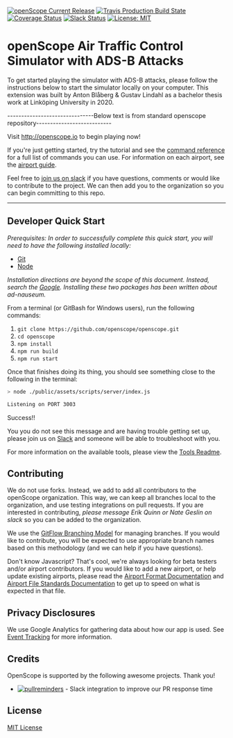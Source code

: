 [![openScope Current Release](https://img.shields.io/github/release/openscope/openscope.svg)](https://github.com/openscope/openscope/releases)
[![Travis Production Build State](https://img.shields.io/travis/openscope/openscope/master.svg)](https://github.com/openscope/openscope/tree/master)
[![Coverage Status](https://coveralls.io/repos/github/openscope/openscope/badge.svg?branch=develop)](https://coveralls.io/github/openscope/openscope?branch=develop)
[![Slack Status](http://slack.openscope.io/badge.svg)](http://slack.openscope.io)
[![License: MIT](https://img.shields.io/badge/license-MIT-blue.svg)](./LICENSE.md)

# openScope Air Traffic Control Simulator with ADS-B Attacks

To get started playing the simulator with ADS-B attacks, please follow the instructions below to start the simulator locally on your computer.
This extension was built by Anton Blåberg & Gustav Lindahl as a bachelor thesis work at Linköping University in 2020.

-------------------------------Below text is from standard openscope repository---------------------------

Visit http://openscope.io to begin playing now!

If you're just getting started, try the tutorial and see the [command reference](documentation/commands.md) for a full list of commands you can use. For information on each airport, see the [airport guide](documentation/airport-guides/airport-guide-directory.md).

Feel free to [join us on slack](http://slack.openscope.io/) if you have questions, comments or would like to contribute to the project. We can then add you to the organization so you can begin committing to this repo.

---

## Developer Quick Start

_Prerequisites: In order to successfully complete this quick start, you will need to have the following installed locally:_

- [Git](https://git-scm.com/downloads)
- [Node](https://nodejs.org/en/download/)

_Installation directions are beyond the scope of this document.  Instead, search the [Google](http://google.com).  Installing these two packages has been written about ad-nauseum._

From a terminal (or GitBash for Windows users), run the following commands:

1. `git clone https://github.com/openscope/openscope.git`
1. `cd openscope`
1. `npm install`
1. `npm run build`
1. `npm run start`

Once that finishes doing its thing, you should see something close to the following in the terminal:

```bash
> node ./public/assets/scripts/server/index.js

Listening on PORT 3003
```

Success!!

You you do not see this message and are having trouble getting set up, please join us on [Slack](http://slack.openscope.io) and someone will be able to troubleshoot with you.

For more information on the available tools, please view the [Tools Readme](tools/README.md).

## Contributing

We do not use forks. Instead, we add to add all contributors to the openScope organization. This way, we can keep all branches local to the organization, and use testing integrations on pull requests. If you are interested in contributing, _please message Erik Quinn or Nate Geslin on slack_ so you can be added to the organization.

We use the [GitFlow Branching Model](http://nvie.com/posts/a-successful-git-branching-model) for managing branches.  If you would like to contribute, you will be expected to use appropriate branch names based on this methodology (and we can help if you have questions).

Don't know Javascript?  That's cool, we're always looking for beta testers and/or airport contributors.  If you would like to add a new airport, or help update existing airports, please read the [Airport Format Documentation](documentation/airport-format.md) and [Airport File Standards Documentation](documentation/airport-file-standards.md) to get up to speed on what is expected in that file.

## Privacy Disclosures

We use Google Analytics for gathering data about how our app is used. See [Event Tracking](documentation/event-tracking.md) for more information.

## Credits

OpenScope is supported by the following awesome projects. Thank you!

- [![pullreminders](https://pullreminders.com/badge.svg)](https://pullreminders.com?ref=badge) - Slack integration to improve our PR response time

## License

[MIT License](LICENSE.md)
